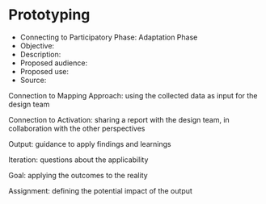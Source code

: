 # Prototyping  

- Connecting to Participatory Phase: Adaptation Phase 
- Objective: 
- Description: 
- Proposed audience: 
- Proposed use: 
- Source:


Connection to Mapping Approach: using the collected data as input for the design team

Connection to Activation: sharing a report with the design team, in collaboration with the other perspectives


Output: guidance to apply findings and learnings

Iteration: questions about the applicability


Goal: applying the outcomes to the reality

Assignment: defining the potential impact of the output

